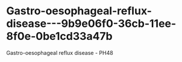 # Gastro-oesophageal-reflux-disease---9b9e06f0-36cb-11ee-8f0e-0be1cd33a47b
Gastro-oesophageal reflux disease - PH48
